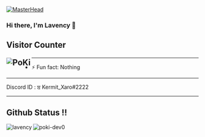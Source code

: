 [![MasterHead](https://media.discordapp.net/attachments/944380483192647680/944387694069436477/New_Project_6.png?width=962&height=389)]()
### Hi there, I'm Lavency 👋

## Visitor Counter <p><img align="left" src="https://profile-counter.glitch.me/poki-dev0/count.svg" alt="PoKi" /></p>






---
- ⚡ Fun fact: Nothing
---


 Discord ID : ਬ Kermit_Xaro#2222


---
## Github Status !!
<p><img align="left" src="https://github-readme-stats.vercel.app/api/top-langs?username=lavency&show_icons=true&locale=en&layout=compact" alt="lavency" /></p>
<p><img align="left" src="https://github-readme-stats.vercel.app/api?username=lavency&show_icons=true&locale=en" alt="poki-dev0" /></p>









[instagram]: https://instagram.com/kermit_xaro

